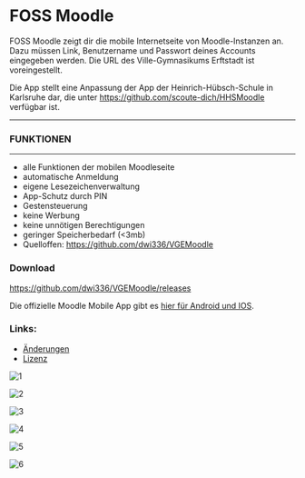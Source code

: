 # FOSS Moodle

FOSS Moodle zeigt dir die mobile Internetseite von Moodle-Instanzen an. Dazu müssen Link, Benutzername und Passwort deines Accounts eingegeben werden. Die URL des Ville-Gymnasikums Erftstadt ist voreingestellt.

Die App stellt eine Anpassung der App der Heinrich-Hübsch-Schule in Karlsruhe dar, die unter https://github.com/scoute-dich/HHSMoodle verfügbar ist.

------
### FUNKTIONEN
------

- alle Funktionen der mobilen Moodleseite
- automatische Anmeldung
- eigene Lesezeichenverwaltung
- App-Schutz durch PIN
- Gestensteuerung
- keine Werbung
- keine unnötigen Berechtigungen
- geringer Speicherbedarf (<3mb)
- Quelloffen: https://github.com/dwi336/VGEMoodle

### Download
https://github.com/dwi336/VGEMoodle/releases

Die offizielle Moodle Mobile App gibt es [hier für Android und IOS](https://download.moodle.org/mobile).

### Links:
- [Änderungen](https://github.com/dwi336/VGEMoodle/blob/master/CHANGELOG.md)
- [Lizenz](https://github.com/dwi336/VGEMoodle/blob/master/LICENSE.md)

![1](https://github.com/dwi336/VGEMoodle/blob/master/fastlane/metadata/android/de-DE/images/phoneScreenshots/1.jpg)

![2](https://github.com/dwi336/VGEMoodle/blob/master/fastlane/metadata/android/de-DE/images/phoneScreenshots/2.jpg)

![3](https://github.com/dwi336/VGEMoodle/blob/master/fastlane/metadata/android/de-DE/images/phoneScreenshots/3.jpg)

![4](https://github.com/dwi336/VGEMoodle/blob/master/fastlane/metadata/android/de-DE/images/phoneScreenshots/4.jpg)

![5](https://github.com/dwi336/VGEMoodle/blob/master/fastlane/metadata/android/de-DE/images/phoneScreenshots/5.jpg)

![6](https://github.com/dwi336/VGEMoodle/blob/master/fastlane/metadata/android/de-DE/images/phoneScreenshots/6.jpg)
